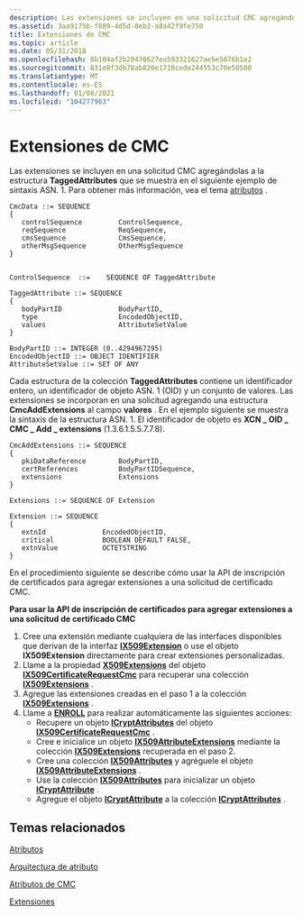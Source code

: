 ```yaml
---
description: Las extensiones se incluyen en una solicitud CMC agregándolas a la estructura TaggedAttributes que se muestra en el siguiente ejemplo de sintaxis ASN. 1. Para obtener más información, vea el tema atributos.
ms.assetid: 3aa9175b-f889-4d5d-8eb2-a8a42f9fe750
title: Extensiones de CMC
ms.topic: article
ms.date: 05/31/2018
ms.openlocfilehash: 8b104af2b28470627ea593321627ae5e5076b1e2
ms.sourcegitcommit: 831e8f3db78ab820e1710cede244553c70e50500
ms.translationtype: MT
ms.contentlocale: es-ES
ms.lasthandoff: 01/08/2021
ms.locfileid: "104277963"
---
```

# <a name="cmc-extensions"></a>Extensiones de CMC

Las extensiones se incluyen en una solicitud CMC agregándolas a la estructura **TaggedAttributes** que se muestra en el siguiente ejemplo de sintaxis ASN. 1. Para obtener más información, vea el tema [atributos](attributes.md) .

``` syntax
CmcData ::= SEQUENCE 
{
   controlSequence         ControlSequence,
   reqSequence             ReqSequence,
   cmsSequence             CmsSequence,
   otherMsgSequence        OtherMsgSequence
}


ControlSequence  ::=    SEQUENCE OF TaggedAttribute

TaggedAttribute ::= SEQUENCE 
{
   bodyPartID              BodyPartID,
   type                    EncodedObjectID,
   values                  AttributeSetValue
}

BodyPartID ::= INTEGER (0..4294967295)
EncodedObjectID ::= OBJECT IDENTIFIER
AttributeSetValue ::= SET OF ANY
```

Cada estructura de la colección **TaggedAttributes** contiene un identificador entero, un identificador de objeto ASN. 1 (OID) y un conjunto de valores. Las extensiones se incorporan en una solicitud agregando una estructura **CmcAddExtensions** al campo **valores** . En el ejemplo siguiente se muestra la sintaxis de la estructura ASN. 1. El identificador de objeto es **XCN \_ OID \_ CMC \_ Add \_ extensions** (1.3.6.1.5.5.7.7.8).

``` syntax
CmcAddExtensions ::= SEQUENCE 
{
   pkiDataReference        BodyPartID,
   certReferences          BodyPartIDSequence,
   extensions              Extensions
}

Extensions ::= SEQUENCE OF Extension

Extension ::= SEQUENCE 
{
   extnId              EncodedObjectID,
   critical            BOOLEAN DEFAULT FALSE,
   extnValue           OCTETSTRING
}
```

En el procedimiento siguiente se describe cómo usar la API de inscripción de certificados para agregar extensiones a una solicitud de certificado CMC.

**Para usar la API de inscripción de certificados para agregar extensiones a una solicitud de certificado CMC**

1.  Cree una extensión mediante cualquiera de las interfaces disponibles que derivan de la interfaz [**IX509Extension**](/windows/desktop/api/CertEnroll/nn-certenroll-ix509extension) o use el objeto **IX509Extension** directamente para crear extensiones personalizadas.
2.  Llame a la propiedad [**X509Extensions**](/windows/desktop/api/CertEnroll/nf-certenroll-ix509certificaterequestcmc-get_x509extensions) del objeto [**IX509CertificateRequestCmc**](/windows/desktop/api/CertEnroll/nn-certenroll-ix509certificaterequestcmc) para recuperar una colección [**IX509Extensions**](/windows/desktop/api/CertEnroll/nn-certenroll-ix509extensions) .
3.  Agregue las extensiones creadas en el paso 1 a la colección [**IX509Extensions**](/windows/desktop/api/CertEnroll/nn-certenroll-ix509extensions) .
4.  Llame a [**ENROLL**](/windows/desktop/api/CertEnroll/nf-certenroll-ix509enrollment-enroll) para realizar automáticamente las siguientes acciones:
    -   Recupere un objeto [**ICryptAttributes**](/windows/desktop/api/CertEnroll/nn-certenroll-icryptattributes) del objeto [**IX509CertificateRequestCmc**](/windows/desktop/api/CertEnroll/nn-certenroll-ix509certificaterequestcmc) .
    -   Cree e inicialice un objeto [**IX509AttributeExtensions**](/windows/desktop/api/CertEnroll/nn-certenroll-ix509attributeextensions) mediante la colección [**IX509Extensions**](/windows/desktop/api/CertEnroll/nn-certenroll-ix509extensions) recuperada en el paso 2.
    -   Cree una colección [**IX509Attributes**](/windows/desktop/api/CertEnroll/nn-certenroll-ix509attributes) y agréguele el objeto [**IX509AttributeExtensions**](/windows/desktop/api/CertEnroll/nn-certenroll-ix509attributeextensions) .
    -   Use la colección [**IX509Attributes**](/windows/desktop/api/CertEnroll/nn-certenroll-ix509attributes) para inicializar un objeto [**ICryptAttribute**](/windows/desktop/api/CertEnroll/nn-certenroll-icryptattribute) .
    -   Agregue el objeto [**ICryptAttribute**](/windows/desktop/api/CertEnroll/nn-certenroll-icryptattribute) a la colección [**ICryptAttributes**](/windows/desktop/api/CertEnroll/nn-certenroll-icryptattributes) .

## <a name="related-topics"></a>Temas relacionados

<dl> <dt>

[Atributos](attributes.md)
</dt> <dt>

[Arquitectura de atributo](attribute-architecture.md)
</dt> <dt>

[Atributos de CMC](cmc-attributes.md)
</dt> <dt>

[Extensiones](extensions.md)
</dt> </dl>

 

 



